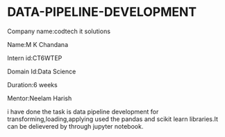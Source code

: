 # DATA-PIPELINE-DEVELOPMENT

Company name:codtech it solutions

Name:M K Chandana

Intern id:CT6WTEP

Domain Id:Data Science

Duration:6 weeks

Mentor:Neelam Harish

i have done the task is data pipeline development for transforming,loading,applying used the pandas and scikit learn libraries.It can be delievered by through jupyter notebook.
